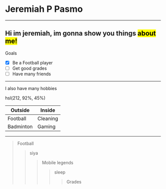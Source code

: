 # Jeremiah P Pasmo
---
Hi im jeremiah, im gonna show you things <mark>about me!</mark>
---
Goals
- [x] Be a Football player
- [ ] Get good grades
- [ ] Have many friends
---
I also have many hobbies

hsl(212, 92%, 45%)

|   Outside   |    Inside   |
| ----------- | ----------- |
| Football    | Cleaning    |
| Badminton   | Gaming      |

---

> Football
>> siya
>>> Mobile legends
>>>> sleep
>>>>> Grades


